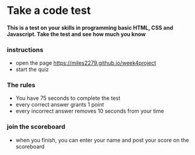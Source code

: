 # Take a code test

#### This is a test on your skills in programming basic HTML, CSS and Javascript. Take the test and see how much you know

### instructions

- open the page https://miles2279.github.io/week4project
- start the quiz

### The rules

- You have 75 seconds to complete the test
- every correct answer grants 1 point
- every incorrect answer removes 10 seconds from your time

### join the scoreboard

- when you finish, you can enter your name and post your score on the scoreboard
